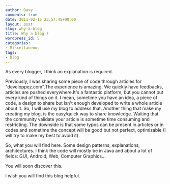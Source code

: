 ```yaml
---
author: Davy
comments: true
date: 2011-02-15 23:57:45+00:00
layout: post
slug: why-a-blog
title: Why a blog ?
wordpress_id: 5
categories:
- Miscellaneous
tags:
- blog
---
```


As every blogger, I think an explanation is required.

Previously, I was sharing some piece of code through articles for "developpez.com".The experience is amazing. We quickly have feedbacks, articles are pushed everywhere.It's a fantastic platform, but you cannot put every kind of things on it. I mean, sometime you have an idea, a piece of code, a design to share but isn't enough developed to write a whole article about it. So, I will use my blog to address that. Another thing that make my creating my blog, is the easy/quick way to share knowledge. Waiting that the community validate your article is sometime time consuming and restricting. The downside is that some typos can be present in articles or in codes and sometime the concept will be good but not perfect, optimizable (I will try to make my best to avoid it).

So, what you will find here. Some design patterns, explanations, architectures. I think the code will mostly be in Java and about a lot of fields: GUI, Android, Web, Computer Graphics...

You will soon discover this.

I wish you will find this blog helpful.

